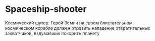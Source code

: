 # Spaceship-shooter
Космический шутер:
Герой Земли на своем блистательном космическом корабле должен отразить нападение отвратительных захватчиков, вздумавших покорить планету
